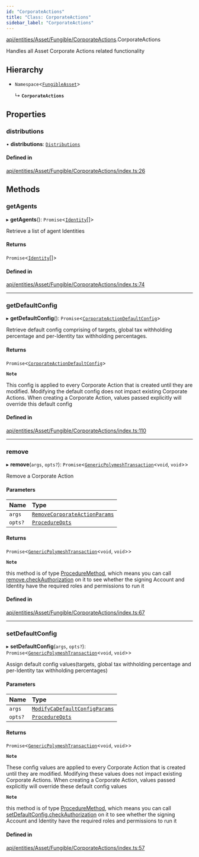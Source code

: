 ```yaml
---
id: "CorporateActions"
title: "Class: CorporateActions"
sidebar_label: "CorporateActions"
---
```


[api/entities/Asset/Fungible/CorporateActions](../../../../../../modules/API/Entities/Asset/Fungible/CorporateActions/CorporateActions.md).CorporateActions

Handles all Asset Corporate Actions related functionality

## Hierarchy

- `Namespace`\<[`FungibleAsset`](../FungibleAsset.md)\>

  ↳ **`CorporateActions`**

## Properties

### distributions

• **distributions**: [`Distributions`](Distributions/Distributions.md)

#### Defined in

[api/entities/Asset/Fungible/CorporateActions/index.ts:26](https://github.com/PolymeshAssociation/polymesh-sdk/blob/c53723bab/src/api/entities/Asset/Fungible/CorporateActions/index.ts#L26)

## Methods

### getAgents

▸ **getAgents**(): `Promise`\<[`Identity`](../../../Identity/Identity.md)[]\>

Retrieve a list of agent Identities

#### Returns

`Promise`\<[`Identity`](../../../Identity/Identity.md)[]\>

#### Defined in

[api/entities/Asset/Fungible/CorporateActions/index.ts:74](https://github.com/PolymeshAssociation/polymesh-sdk/blob/c53723bab/src/api/entities/Asset/Fungible/CorporateActions/index.ts#L74)

___

### getDefaultConfig

▸ **getDefaultConfig**(): `Promise`\<[`CorporateActionDefaultConfig`](../../../../../../interfaces/API/Entities/Asset/Fungible/CorporateActions/Types/CorporateActionDefaultConfig/CorporateActionDefaultConfig.md)\>

Retrieve default config comprising of targets, global tax withholding percentage and per-Identity tax withholding percentages.

#### Returns

`Promise`\<[`CorporateActionDefaultConfig`](../../../../../../interfaces/API/Entities/Asset/Fungible/CorporateActions/Types/CorporateActionDefaultConfig/CorporateActionDefaultConfig.md)\>

**`Note`**

This config is applied to every Corporate Action that is created until they are modified. Modifying the default config
  does not impact existing Corporate Actions.
  When creating a Corporate Action, values passed explicitly will override this default config

#### Defined in

[api/entities/Asset/Fungible/CorporateActions/index.ts:110](https://github.com/PolymeshAssociation/polymesh-sdk/blob/c53723bab/src/api/entities/Asset/Fungible/CorporateActions/index.ts#L110)

___

### remove

▸ **remove**(`args`, `opts?`): `Promise`\<[`GenericPolymeshTransaction`](../../../../../../modules/API/Procedures/Types/Types.md#genericpolymeshtransaction)\<`void`, `void`\>\>

Remove a Corporate Action

#### Parameters

| Name | Type |
| :------ | :------ |
| `args` | [`RemoveCorporateActionParams`](../../../../../../interfaces/API/Procedures/Types/RemoveCorporateActionParams/RemoveCorporateActionParams.md) |
| `opts?` | [`ProcedureOpts`](../../../../../../interfaces/API/Procedures/Types/ProcedureOpts/ProcedureOpts.md) |

#### Returns

`Promise`\<[`GenericPolymeshTransaction`](../../../../../../modules/API/Procedures/Types/Types.md#genericpolymeshtransaction)\<`void`, `void`\>\>

**`Note`**

this method is of type [ProcedureMethod](../../../../../../interfaces/API/Procedures/Types/ProcedureMethod/ProcedureMethod.md), which means you can call [remove.checkAuthorization](../../../../../../interfaces/API/Procedures/Types/ProcedureMethod/ProcedureMethod.md#checkauthorization)
  on it to see whether the signing Account and Identity have the required roles and permissions to run it

#### Defined in

[api/entities/Asset/Fungible/CorporateActions/index.ts:67](https://github.com/PolymeshAssociation/polymesh-sdk/blob/c53723bab/src/api/entities/Asset/Fungible/CorporateActions/index.ts#L67)

___

### setDefaultConfig

▸ **setDefaultConfig**(`args`, `opts?`): `Promise`\<[`GenericPolymeshTransaction`](../../../../../../modules/API/Procedures/Types/Types.md#genericpolymeshtransaction)\<`void`, `void`\>\>

Assign default config values(targets, global tax withholding percentage and per-Identity tax withholding percentages)

#### Parameters

| Name | Type |
| :------ | :------ |
| `args` | [`ModifyCaDefaultConfigParams`](../../../../../../modules/API/Procedures/Types/Types.md#modifycadefaultconfigparams) |
| `opts?` | [`ProcedureOpts`](../../../../../../interfaces/API/Procedures/Types/ProcedureOpts/ProcedureOpts.md) |

#### Returns

`Promise`\<[`GenericPolymeshTransaction`](../../../../../../modules/API/Procedures/Types/Types.md#genericpolymeshtransaction)\<`void`, `void`\>\>

**`Note`**

These config values are applied to every Corporate Action that is created until they are modified. Modifying these values
  does not impact existing Corporate Actions.
  When creating a Corporate Action, values passed explicitly will override these default config values

**`Note`**

this method is of type [ProcedureMethod](../../../../../../interfaces/API/Procedures/Types/ProcedureMethod/ProcedureMethod.md), which means you can call [setDefaultConfig.checkAuthorization](../../../../../../interfaces/API/Procedures/Types/ProcedureMethod/ProcedureMethod.md#checkauthorization)
  on it to see whether the signing Account and Identity have the required roles and permissions to run it

#### Defined in

[api/entities/Asset/Fungible/CorporateActions/index.ts:57](https://github.com/PolymeshAssociation/polymesh-sdk/blob/c53723bab/src/api/entities/Asset/Fungible/CorporateActions/index.ts#L57)
